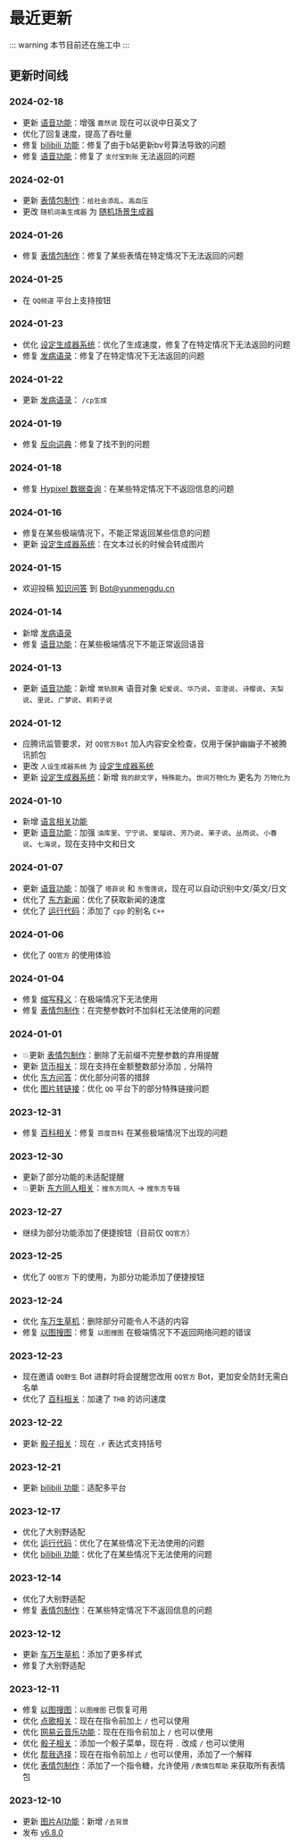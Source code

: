 # 最近更新

::: warning
本节目前还在施工中
:::

## 更新时间线

### 2024-02-18

- 更新 [语音功能](../function/play/voice.md)：增强 `嘉然说` 现在可以说中日英文了
- 优化了回复速度，提高了吞吐量
- 修复 [bilibili 功能](../function/query/bilibili.md)：修复了由于b站更新bv号算法导致的问题
- 修复 [语音功能](../function/play/voice.md)：修复了 `支付宝到账` 无法返回的问题

### 2024-02-01

- 更新 [表情包制作](../function/img/img_meme.md)：`给社会添乱`、`高血压`
- 更改 `随机词条生成器` 为 [随机场景生成器](../function/touhou/random_scene.md)

### 2024-01-26

- 修复 [表情包制作](../function/img/img_meme.md)：修复了某些表情在特定情况下无法返回的问题

### 2024-01-25

- 在 `QQ频道` 平台上支持按钮

### 2024-01-23

- 优化 [设定生成器系统](../function/play/shindanmaker.md)：优化了生成速度，修复了在特定情况下无法返回的问题
- 修复 [发病语录](../function/play/fabing.md)：修复了在特定情况下无法返回的问题

### 2024-01-22

- 更新 [发病语录](../function/play/fabing.md)： `/cp生成`

### 2024-01-19

- 修复 [反向词典](../function/useful/wantwords.md)：修复了找不到的问题

### 2024-01-18

- 修复 [Hypixel 数据查询](../function/query/hypixel.md)：在某些特定情况下不返回信息的问题

### 2024-01-16

- 修复在某些极端情况下，不能正常返回某些信息的问题
- 更新 [设定生成器系统](../function/play/shindanmaker.md)：在文本过长的时候会转成图片

### 2024-01-15

- 欢迎投稿 [知识问答](../function/touhou/touhou_quiz.md) 到 <Bot@yunmengdu.cn>

### 2024-01-14

- 新增 [发病语录](../function/play/fabing.md)
- 修复 [语音功能](../function/play/voice.md)：在某些极端情况下不能正常返回语音

### 2024-01-13

- 更新 [语音功能](../function/play/voice.md)：新增 `常轨脱离` 语音对象 `妃爱说`、`华乃说`、`亚澄说`、`诗樱说`、`天梨说`、`里说`、`广梦说`、`莉莉子说`

### 2024-01-12

- 应腾讯监管要求，对 `QQ官方Bot` 加入内容安全检查，仅用于保护幽幽子不被腾讯抓包
- 更改 `人设生成器系统` 为 [设定生成器系统](../function/play/shindanmaker.md)
- 更新 [设定生成器系统](../function/play/shindanmaker.md)：新增 `我的颜文字`，`特殊能力`。`世间万物化为` 更名为 `万物化为`

### 2024-01-10

- 新增 [语言相关功能](../function/useful/lang_plugin.md)
- 更新 [语音功能](../function/play/voice.md)：加强 `油库里`、`宁宁说`、`爱瑠说`、`芳乃说`、`茉子说`、`丛雨说`、`小春说`、`七海说`，现在支持中文和日文

### 2024-01-07

- 更新 [语音功能](../function/play/voice.md)：加强了 `塔菲说` 和 `东雪莲说`，现在可以自动识别中文/英文/日文
- 优化了 [东方新闻](../function/touhou/touhou_news.md)：优化了获取新闻的速度
- 优化了 [运行代码](../function/useful/run_code.md)：添加了 `cpp` 的别名 `C++`

### 2024-01-06

- 优化了 `QQ官方` 的使用体验

### 2024-01-04

- 修复 [缩写释义](../function/useful/shortof.md)：在极端情况下无法使用
- 修复 [表情包制作](../function/img/img_meme.md)：在完整参数时不加斜杠无法使用的问题

### 2024-01-01

- 💥更新 [表情包制作](../function/img/img_meme.md)：删除了无前缀不完整参数的弃用提醒
- 更新 [货币相关](../function/useful/exchange_rate.md)：现在支持在金额整数部分添加 `,` 分隔符
- 优化 [东方问答](../function/touhou/touhou_quiz.md)：优化部分问答的措辞
- 优化 [图片转链接](../function/img/img2url.md)：优化 `QQ` 平台下的部分特殊链接问题

### 2023-12-31

- 修复 [百科相关](../function/query/wiki.md)：修复 `百度百科` 在某些极端情况下出现的问题

### 2023-12-30

- 更新了部分功能的未适配提醒
- 💥更新 [东方同人相关](docs\function\touhou\touhou_doujin.md)：`搜东方同人` → `搜东方专辑`

### 2023-12-27

- 继续为部分功能添加了便捷按钮（目前仅 `QQ官方`）

### 2023-12-25

- 优化了 `QQ官方` 下的使用，为部分功能添加了便捷按钮

### 2023-12-24

- 优化 [车万生草机](../function/touhou/touhou_grass.md)：删除部分可能令人不适的内容
- 修复 [以图搜图](../function/img/img_search.md#以图搜图)：修复 `以图搜图` 在极端情况下不返回网络问题的错误

### 2023-12-23

- 现在邀请 `QQ野生` Bot 进群时将会提醒您改用 `QQ官方` Bot，更加安全防封无需白名单
- 优化了 [百科相关](../function/query/wiki.md)：加速了 `THB` 的访问速度

### 2023-12-22

- 更新 [骰子相关](../function/useful/dice.md)：现在 `.r` 表达式支持括号

### 2023-12-21

- 更新 [bilibili 功能](../function/query/bilibili.md)：适配多平台

### 2023-12-17

- 优化了大别野适配
- 优化 [运行代码](../function/useful/run_code.md)：优化了在某些情况下无法使用的问题
- 优化 [bilibili 功能](../function/query/bilibili.md)：优化了在某些情况下无法使用的问题

### 2023-12-14

- 优化了大别野适配
- 修复 [表情包制作](../function/img/img_meme.md)：在某些特定情况下不返回信息的问题

### 2023-12-12

- 更新 [车万生草机](../function/touhou/touhou_grass.md)：添加了更多样式
- 修复了大别野适配

### 2023-12-11

- 修复 [以图搜图](../function/img/img_search.md#以图搜图)：`以图搜图` 已恢复可用
- 优化 [点歌相关](../function/useful/music.md)：现在在指令前加上 `/` 也可以使用
- 优化 [网易云音乐功能](../function/useful/ncm_plugin.md)：现在在指令前加上 `/` 也可以使用
- 优化 [骰子相关](../function/useful/dice.md)：添加一个骰子菜单，现在将 `.` 改成 `/` 也可以使用
- 优化 [帮我选择](../function/play/help_choose.md)：现在在指令前加上 `/` 也可以使用，添加了一个解释
- 优化 [表情包制作](../function/img/img_meme.md)：添加了一个指令糖，允许使用 `/表情包帮助` 来获取所有表情包

### 2023-12-10

- 更新 [图片AI功能](../function/img/img_deeper.md)：新增 `/去背景`
- 发布 [v6.8.0](v6.8.0.md)
